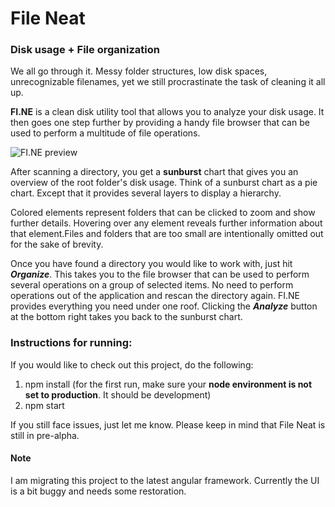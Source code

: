 # File Neat

### Disk usage + File organization

We all go through it. Messy folder structures, low disk spaces, unrecognizable filenames, yet we still procrastinate the task of cleaning it all up.

**FI.NE** is a clean disk utility tool that allows you to analyze your disk usage. It then goes one step further by providing a handy file browser that can be used to perform a multitude of file operations.

![FI.NE preview](http://res.cloudinary.com/madebynikhil/image/upload/v1473352764/fine-preview_x5dsxh.gif)

After scanning a directory, you get a **sunburst** chart that gives you an overview of the root folder's disk usage. Think of a sunburst chart as a pie chart. Except that it provides several layers to display a hierarchy.

Colored elements represent folders that can be clicked to zoom and show further details. Hovering over any element reveals further information about that element.Files and folders that are too small are intentionally omitted out for the sake of brevity.

Once you have found a directory you would like to work with, just hit **_Organize_**. This takes you to the file browser that can be used to perform several operations on a group of selected items. No need to perform operations out of the application and rescan the directory again. FI.NE provides everything you need under one roof. Clicking the **_Analyze_** button at the bottom right takes you back to the sunburst chart.

### Instructions for running:

If you would like to check out this project, do the following:
 
1. npm install (for the first run, make sure your **node environment is not set to production**. It should be development)
2. npm start

If you still face issues, just let me know. Please keep in mind that File Neat is still in pre-alpha. 

#### Note
I am migrating this project to the latest angular framework. Currently the UI is a bit buggy and needs some restoration.
